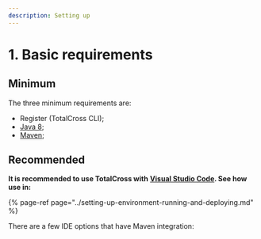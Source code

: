 ```yaml
---
description: Setting up
---
```


# 1. Basic requirements

## Minimum

The three minimum requirements are:

* Register \(TotalCross CLI\);
* [Java 8](https://learn.totalcross.com/get-started/requirements/java-8);
* [Maven](https://learn.totalcross.com/get-started/requirements/maven);

## Recommended 

**It is recommended to use TotalCross with** [**Visual Studio Code**](https://code.visualstudio.com/Download)**. See how use in:**

{% page-ref page="../setting-up-environment-running-and-deploying.md" %}

There are a few IDE options that have Maven integration:

